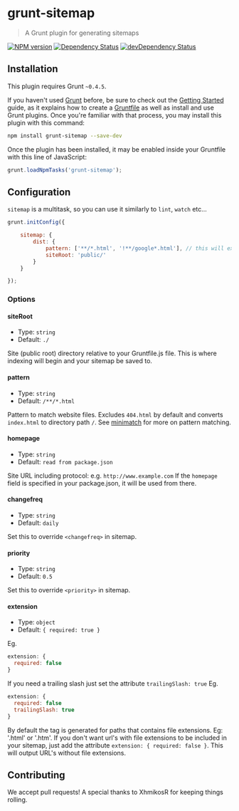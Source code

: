 # grunt-sitemap

> A Grunt plugin for generating sitemaps

[![NPM version](https://badge.fury.io/js/grunt-sitemap.svg)](http://badge.fury.io/js/grunt-sitemap)
[![Dependency Status](https://david-dm.org/RayViljoen/grunt-sitemap.svg)](https://david-dm.org/RayViljoen/grunt-sitemap)
[![devDependency Status](https://david-dm.org/RayViljoen/grunt-sitemap/dev-status.svg)](https://david-dm.org/RayViljoen/grunt-sitemap#info=devDependencies)


## Installation

This plugin requires Grunt `~0.4.5`.

If you haven't used [Grunt](http://gruntjs.com/) before, be sure to check out
the [Getting Started](http://gruntjs.com/getting-started) guide, as it explains
how to create a [Gruntfile](http://gruntjs.com/sample-gruntfile) as well as
install and use Grunt plugins. Once you're familiar with that process, you may
install this plugin with this command:

```sh
npm install grunt-sitemap --save-dev
```

Once the plugin has been installed, it may be enabled inside your Gruntfile with
this line of JavaScript:

```js
grunt.loadNpmTasks('grunt-sitemap');
```


## Configuration

`sitemap` is a multitask, so you can use it similarly to `lint`, `watch` etc...

```js
grunt.initConfig({

    sitemap: {
        dist: {
            pattern: ['**/*.html', '!**/google*.html'], // this will exclude 'google*.html'
            siteRoot: 'public/'
        }
    }

});
```


### Options

#### siteRoot

* Type: `string`
* Default: `./`

Site (public root) directory relative to your Gruntfile.js file.
This is where indexing will begin and your sitemap be saved to.

#### pattern

* Type: `string`
* Default: `/**/*.html`

Pattern to match website files. Excludes `404.html` by default and converts `index.html` to directory path `/`.
See [minimatch](https://github.com/isaacs/minimatch) for more on pattern matching.

#### homepage

* Type: `string`
* Default: `read from package.json`

Site URL including protocol: e.g. `http://www.example.com`
If the `homepage` field is specified in your package.json, it will be used from there.

#### changefreq

* Type: `string`
* Default: `daily`

Set this to override `<changefreq>` in sitemap.

#### priority

* Type: `string`
* Default: `0.5`

Set this to override `<priority>` in sitemap.

#### extension

* Type: `object`
* Default: `{ required: true }`

Eg.

````js
extension: {
  required: false
}
````

If you need a trailing slash just set the attribute `trailingSlash: true` Eg.

````js
extension: {
  required: false
  trailingSlash: true
}
````

By default the <loc> tag is generated for paths that contains file extensions. Eg: '.html' or '.htm'. If you don't want url's with file extensions to be included in your sitemap, just add the attribute `extension: { required: false }`. This will output URL's without file extensions.

## Contributing
We accept pull requests! A special thanks to XhmikosR for keeping things rolling.